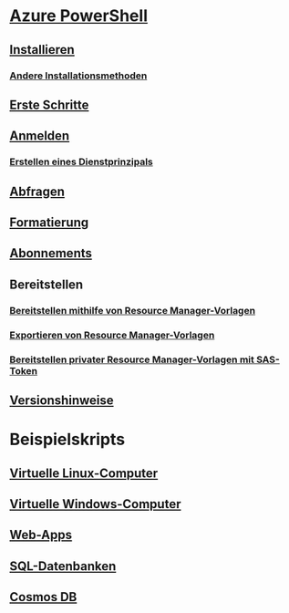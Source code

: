# [Azure PowerShell](overview.md)
## [Installieren](install-azurerm-ps.md)
### [Andere Installationsmethoden](other-install.md)
## [Erste Schritte](get-started-azureps.md)
## [Anmelden](authenticate-azureps.md)
### [Erstellen eines Dienstprinzipals](create-azure-service-principal-azureps.md)
## [Abfragen](queries-azureps.md)
## [Formatierung](formatting-output.md)
## [Abonnements](manage-subscriptions-azureps.md)
## Bereitstellen
### [Bereitstellen mithilfe von Resource Manager-Vorlagen](https://docs.microsoft.com/azure/azure-resource-manager/resource-group-template-deploy)
### [Exportieren von Resource Manager-Vorlagen](https://docs.microsoft.com/azure/azure-resource-manager/resource-manager-export-template-powershell)
### [Bereitstellen privater Resource Manager-Vorlagen mit SAS-Token](https://docs.microsoft.com/azure/azure-resource-manager/resource-manager-powershell-sas-token)
## [Versionshinweise](release-notes-azureps.md)

# Beispielskripts
## [Virtuelle Linux-Computer](https://docs.microsoft.com/azure/virtual-machines/linux/powershell-samples?toc=%2fpowershell%2fmodule%2ftoc.json)
## [Virtuelle Windows-Computer](https://docs.microsoft.com/azure/virtual-machines/windows/powershell-samples?toc=%2fpowershell%2fmodule%2ftoc.json)
## [Web-Apps](https://docs.microsoft.com/azure/app-service-web/app-service-powershell-samples?toc=%2fpowershell%2fmodule%2ftoc.json)
## [SQL-Datenbanken](https://docs.microsoft.com/azure/sql-database/sql-database-powershell-samples?toc=%2fpowershell%2fmodule%2ftoc.json)
## [Cosmos DB](https://docs.microsoft.com/azure/cosmos-db/powershell-samples?toc=%2fpowershell%2fmodules%2ftoc.json)

